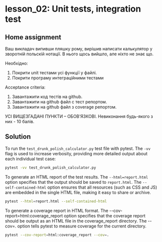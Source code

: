 # lesson_02: Unit tests, integration test

## Home assignment

Ваш викладач випивши пляшку рому, вирішив написати калькулятор у зворотній польскій нотації. В нього щось вийшло, але ніхто не знає що.

Необхідно:

1. Покрити unit тестами усі функції у файлі.
2. Покрити програму интеграційними тестами

Acceptance criteria:

1. Завантажити код тестів на github.
2. Завантажити на github файл с тест репортом.
3. Завантажити на github файл з coverage репортом.

УСІ ВИЩЕЗГАДАНІ ПУНКТИ – ОБОВʼЯЗКОВІ. Невиконання будь-якого з них - 10 балів.

## Solution

To run the `test_drunk_polish_calculator.py` test file with pytest. The `-vv` flag is used to increase verbosity, providing more detailed output about each individual test case:

```bash
pytest -vv test_drunk_polish_calculator.py
```

To generate an HTML report of the test results. The `--html=report.html` option specifies that the output should be saved to `report.html`. The `--self-contained-html` option ensures that all resources (such as CSS and JS) are embedded in the single HTML file, making it easy to share or archive.

```bash
pytest --html=report.html --self-contained-html
```

To generate a coverage report in HTML format. The --cov-report=html:coverage_report option specifies that the coverage report should be output as an HTML file in the coverage_report directory. The --cov=. option tells pytest to measure coverage for the current directory.

```bash
pytest --cov-report=html:coverage_report --cov=.
```